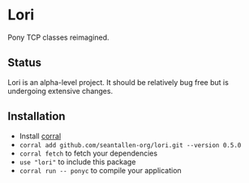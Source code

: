 # Lori

Pony TCP classes reimagined.

## Status

Lori is an alpha-level project. It should be relatively bug free but is undergoing extensive changes.

## Installation

* Install [corral](https://github.com/ponylang/corral)
* `corral add github.com/seantallen-org/lori.git --version 0.5.0`
* `corral fetch` to fetch your dependencies
* `use "lori"` to include this package
* `corral run -- ponyc` to compile your application
